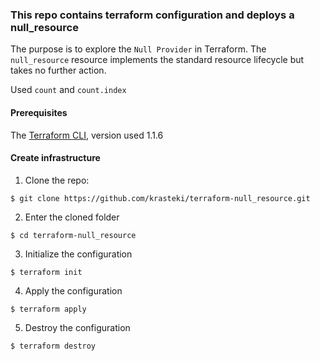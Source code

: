 ### This repo contains terraform configuration and deploys a null_resource

The purpose is to explore the `Null Provider` in Terraform.
The `null_resource` resource implements the standard resource lifecycle but takes no further action.

Used `count` and `count.index`

#### Prerequisites

The [Terraform CLI](https://learn.hashicorp.com/tutorials/terraform/install-cli), version used 1.1.6

#### Create infrastructure

1. Clone the repo:
```
$ git clone https://github.com/krasteki/terraform-null_resource.git
```
2. Enter the cloned folder
```
$ cd terraform-null_resource
```
3. Initialize the configuration
```
$ terraform init
```
4. Apply the configuration
```
$ terraform apply
```
5. Destroy the configuration
```
$ terraform destroy
```